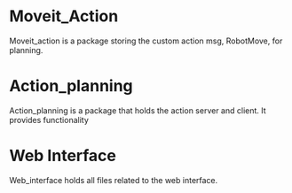 # Moveit_Action
Moveit_action is a package storing the custom action msg, RobotMove, for planning.

# Action_planning
Action_planning is a package that holds the action server and client. It provides functionality

# Web Interface
Web_interface holds all files related to the web interface. 
